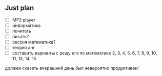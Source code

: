 ## Just plan
- [ ] MP3 player
- [ ] информатика
- [ ] почитать 
- [ ] писать?
- [ ] сессия математика?
- [ ] теория анг
- [ ] составить варианты с решу егэ по математике
	2, 3, 4, 5, 6, 7, 8, 9, 10, 11, 13, 14, 15

должен сказать вчерашний день был невероятно продуктивен!
